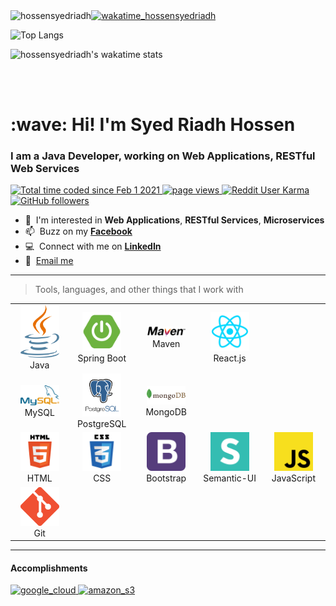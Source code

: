 <div align="left">
  <a href="https://github.com/hossensyedriadh">
    <img src="https://github-readme-stats.vercel.app/api?username=hossensyedriadh&count_private=true&custom_title=Syed%27s%20GitHub%20Stats&show_icons=true" alt="hossensyedriadh" align="left" />
  </a>
  <a href="https://wakatime.com/@hossensyedriadh">
    <img src="https://wakatime.com/share/@hossensyedriadh/114d6310-a195-4b97-91a9-e4dfc9af8407.png" alt="wakatime_hossensyedriadh" />
  </a>
</div>

![Top Langs](https://github-readme-stats.vercel.app/api/top-langs?username=hossensyedriadh&layout=compact)

![hossensyedriadh's wakatime stats](https://github-readme-stats.vercel.app/api/wakatime?username=@hossensyedriadh&v=2&layout=compact&custom_title=Syed%27s%20Wakatime%20Stats)

<br>
<br>

<h1 align="left" id="macropower-title">:wave: Hi! I'm Syed Riadh Hossen</h1>
<h3 align="left">I am a Java Developer, working on Web Applications, RESTful Web Services</h3>

<p align="left">
  <a href="https://wakatime.com/@e2b59800-befa-4fbb-b409-570cc377f0eb" target="_blank">
    <img src="https://wakatime.com/badge/user/e2b59800-befa-4fbb-b409-570cc377f0eb.svg" alt="Total time coded since Feb 1 2021" />
  </a>
  <a href="https://github.com/hossensyedriadh" target="_blank">
    <img src="https://komarev.com/ghpvc/?username=hossensyedriadh" alt="page views" />
  </a>
  <a href="https://reddit.com/u/riadhhossen">
    <img alt="Reddit User Karma" src="https://img.shields.io/reddit/user-karma/combined/riadhhossen?label=karma&logo=reddit">
  </a>
  <a href="https://github.com/hossensyedriadh?tab=followers" target="_blank">
    <img alt="GitHub followers" src="https://img.shields.io/github/followers/hossensyedriadh?color=blue&logo=github" />
  </a>
</p>


- :speech_balloon: &nbsp;I'm interested in **Web Applications**, **RESTful Services**, **Microservices**
- :mailbox: &nbsp;Buzz on my <a href="https://www.facebook.com/riadhhossen.rh">**Facebook**</a>
- :computer: &nbsp;Connect with me on <a href="https://www.linkedin.com/in/syedriadhhossen/">**LinkedIn**</a>
- :email: &nbsp;<a href="mailto:hossensyedriadh@gmail.com?subject=Query from GitHub">Email me</a>

<hr>

>Tools, languages, and other things that I work with

<table>
  <tr>
    <td align="center" width="100">
      <a href="#macropower-tech">
        <img src="https://github.com/hossensyedriadh/hossensyedriadh/blob/main/images/java.png" width="62" alt="Java" />
      </a>
      <br>Java
    </td>
    <td align="center" width="100">
      <a href="#macropower-tech">
        <img src="https://github.com/hossensyedriadh/hossensyedriadh/blob/main/images/spring-boot.png" width="62" alt="Spring Boot" />
      </a>
      <br>Spring Boot
    </td>
    <td align="center" width="100">
      <a href="#macropower-tech">
        <img src="https://github.com/hossensyedriadh/hossensyedriadh/blob/main/images/maven.png" width="62" alt="Maven" />
      </a>
      <br>Maven
    </td>
    <td align="center" width="100">
      <a href="#macropower-tech">
        <img src="https://github.com/hossensyedriadh/hossensyedriadh/blob/main/images/react.png" width="62" alt="React.js" />
      </a>
      <br>React.js
    </td>
  </tr>
  <tr>
    <td align="center" width="100">
      <a href="#macropower-tech">
        <img src="https://github.com/hossensyedriadh/hossensyedriadh/blob/main/images/mysql.png" width="62" alt="MySQL" />
      </a>
      <br>MySQL
    </td>
    <td align="center" width="100">
      <a href="#macropower-tech">
        <img src="https://github.com/hossensyedriadh/hossensyedriadh/blob/main/images/postgresql.png" width="62" alt="postgres" />
      </a>
      <br>PostgreSQL
    </td>
    <td align="center" width="100">
      <a href="#macropower-tech">
        <img src="https://github.com/hossensyedriadh/hossensyedriadh/blob/main/images/mongo.png" width="62" alt="mongodb" />
      </a>
      <br>MongoDB
    </td>
  </tr>
  <tr>
    <td align="center"  width="100">
      <a href="#macropower-tech">
        <img src="https://github.com/hossensyedriadh/hossensyedriadh/blob/main/images/html5.png" width="62" alt="HTML" />
      </a>
      <br>HTML
    </td>
    <td align="center"  width="100">
      <a href="#macropower-tech">
        <img src="https://github.com/hossensyedriadh/hossensyedriadh/blob/main/images/css3.png" width="62" alt="CSS" />
      </a>
      <br>CSS
    </td>
    <td align="center"  width="100">
      <a href="#macropower-tech">
        <img src="https://github.com/hossensyedriadh/hossensyedriadh/blob/main/images/bootstrap.png" width="62" alt="BootStrap" />
      </a>
      <br>Bootstrap
    </td>
    <td align="center" width="100">
      <a href="#macropower-tech">
        <img src="https://github.com/hossensyedriadh/hossensyedriadh/blob/main/images/semantic_ui.png" width="62" alt="SemanticUI" />
      </a>
      <br>Semantic-UI
    </td>
    <td align="center"  width="100">
      <a href="#macropower-tech">
        <img src="https://github.com/hossensyedriadh/hossensyedriadh/blob/main/images/javascript.png" width="62" alt="JavaScript" />
      </a>
      <br>JavaScript
    </td>
  </tr>
  <tr>
    <td align="center" width="100">
      <a href="#macropower-tech">
        <img src="https://github.com/hossensyedriadh/hossensyedriadh/blob/main/images/git.png" width="62" alt="git" />
      </a>
      <br>Git
    </td>
  </tr>
</table>
<hr>

<h4>Accomplishments</h4>
<div>
  <a href="https://www.coursera.org/account/accomplishments/verify/G9DKJPBXHWUD?utm_source=link&utm_medium=certificate&utm_content=cert_image&utm_campaign=sharing_cta&utm_product=course" target="_blank">
    <img src="https://s3.amazonaws.com/coursera_assets/meta_images/generated/CERTIFICATE_LANDING_PAGE/CERTIFICATE_LANDING_PAGE~G9DKJPBXHWUD/CERTIFICATE_LANDING_PAGE~G9DKJPBXHWUD.jpeg" width="200" alt="google_cloud">
  </a>
  <a href="https://coursera.org/share/9176261a834db33060ce0042d984be88" target="_blank">
    <img src="https://s3.amazonaws.com/coursera_assets/meta_images/generated/CERTIFICATE_LANDING_PAGE/CERTIFICATE_LANDING_PAGE~7VPY8DT6AQK4/CERTIFICATE_LANDING_PAGE~7VPY8DT6AQK4.jpeg" width="200" alt="amazon_s3">
  </a>
</div>
